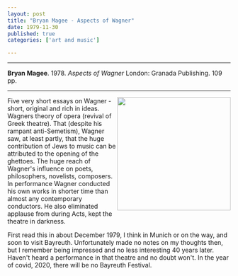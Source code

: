 ```yaml
---
layout: post
title: "Bryan Magee - Aspects of Wagner"
date: 1979-11-30
published: true
categories: ['art and music']

---
```



***
<b>Bryan Magee</b>. 1978. _Aspects of Wagner_  London: Granada Publishing. 109 pp.

***

<img align="right" src="https://i.gr-assets.com/images/S/compressed.photo.goodreads.com/books/1593784448l/54374194._SY475_.jpg"  width="256"  alt="">

Five very short essays on Wagner - short, original and rich in ideas.  Wagners theory of opera (revival of Greek theatre).  That (despite his rampant anti-Semetism), Wagner saw, at least partly, that the huge contribution of Jews to music can be attributed to the opening of the ghettoes.  The huge reach of Wagner's influence on poets, philosophers, novelists, composers.  In performance Wagner conducted his own works in shorter time than almost any contemporary conductors.  He also eliminated applause from during Acts, kept the theatre in darkness.

First read this in about December 1979, I think in Munich or on the way, and soon to visit Bayreuth.  Unfortunately made no notes on my thoughts then, but I remember being impressed and no less interesting 40 years later.  Haven't heard a performance in that theatre and no doubt won't.  In the year of covid, 2020, there will be no Bayreuth Festival.  


